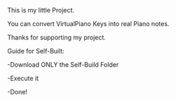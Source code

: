 This is my little  Project.

You can convert VirtualPiano Keys into real Piano notes.

Thanks for supporting my project.

Guide for Self-Built:
 
 -Download ONLY the Self-Build Folder
 
 -Execute it
 
 -Done!
